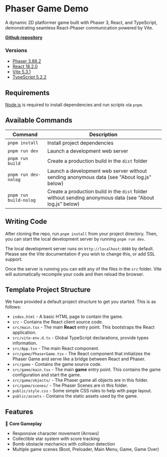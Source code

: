 # Phaser Game Demo

A dynamic 2D platformer game built with Phaser 3, React, and TypeScript, demonstrating seamless React-Phaser communication powered by Vite.

**[Github repository](https://github.com/phaserjs/template-react)**

### Versions

- [Phaser 3.88.2](https://github.com/phaserjs/phaser)
- [React 18.2.0](https://github.com/facebook/react)
- [Vite 5.3.1](https://github.com/vitejs/vite)
- [TypeScript 5.2.2](https://github.com/microsoft/TypeScript)

## Requirements

[Node.js](https://nodejs.org) is required to install dependencies and run scripts via `pnpm`.

## Available Commands

| Command                | Description                                                                                              |
| ---------------------- | -------------------------------------------------------------------------------------------------------- |
| `pnpm install`         | Install project dependencies                                                                             |
| `pnpm run dev`         | Launch a development web server                                                                          |
| `pnpm run build`       | Create a production build in the `dist` folder                                                           |
| `pnpm run dev-nolog`   | Launch a development web server without sending anonymous data (see "About log.js" below)                |
| `pnpm run build-nolog` | Create a production build in the `dist` folder without sending anonymous data (see "About log.js" below) |

## Writing Code

After cloning the repo, run `pnpm install` from your project directory. Then, you can start the local development server by running `pnpm run dev`.

The local development server runs on `http://localhost:8080` by default. Please see the Vite documentation if you wish to change this, or add SSL support.

Once the server is running you can edit any of the files in the `src` folder. Vite will automatically recompile your code and then reload the browser.

## Template Project Structure

We have provided a default project structure to get you started. This is as follows:

- `index.html` - A basic HTML page to contain the game.
- `src` - Contains the React client source code.
- `src/main.tsx` - The main **React** entry point. This bootstraps the React application.
- `src/vite-env.d.ts` - Global TypeScript declarations, provide types information.
- `src/App.tsx` - The main React component.
- `src/game/PhaserGame.tsx` - The React component that initializes the Phaser Game and serve like a bridge between React and Phaser.
- `src/game` - Contains the game source code.
- `src/game/main.tsx` - The main **game** entry point. This contains the game configuration and start the game.
- `src/game/objects/` - The Phaser game all objects are in this folder.
- `src/game/scenes/` - The Phaser Scenes are in this folder.
- `public/style.css` - Some simple CSS rules to help with page layout.
- `public/assets` - Contains the static assets used by the game.

## Features

🚀 **Core Gameplay**

- Responsive character movement (Arrows)
- Collectible star system with score tracking
- Bomb obstacle mechanics with collision detection
- Multiple game scenes (Boot, Preloader, Main Menu, Game, Game Over)

